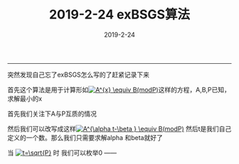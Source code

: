 ﻿---
layout: post
title: 2019-2-24 exBSGS算法

date: 2019-2-24
categories: blog
tags: [数论,exBSGS]
description: 
---

---------------------


突然发现自己忘了exBSGS怎么写的了赶紧记录下来


首先这个算法是用于计算形如<a href="https://www.codecogs.com/eqnedit.php?latex=A^{x}&space;\equiv&space;B(modP)" target="_blank"><img src="https://latex.codecogs.com/gif.latex?A^{x}&space;\equiv&space;B(modP)" title="A^{x} \equiv B(modP)" /></a>这样的方程，A,B,P已知，求解最小的x

首先我们关注下A与P互质的情况

然后我们可以改写成这样<a href="https://www.codecogs.com/eqnedit.php?latex=A^{\alpha&space;t-\beta&space;}&space;\equiv&space;B(modP)" target="_blank"><img src="https://latex.codecogs.com/gif.latex?A^{\alpha&space;t-\beta&space;}&space;\equiv&space;B(modP)" title="A^{\alpha t-\beta } \equiv B(modP)" /></a>
然后t是我们自己定义的一个数。那么我们只需要求解alpha 和beta就好了

当
<a href="https://www.codecogs.com/eqnedit.php?latex=t=\sqrt{P}" target="_blank"><img src="https://latex.codecogs.com/gif.latex?t=\sqrt{P}" title="t=\sqrt{P}" /></a>
时
我们可以枚举0 ——